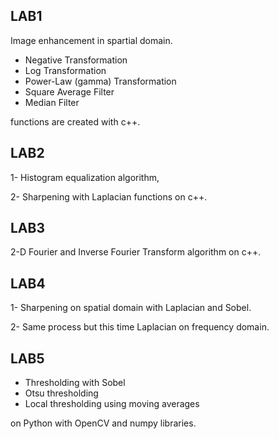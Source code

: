 ## LAB1
Image enhancement in spartial domain.
- Negative Transformation
- Log Transformation
- Power-Law (gamma) Transformation
- Square Average Filter
- Median Filter

functions are created with c++.

## LAB2
1- Histogram equalization algorithm,

2- Sharpening with Laplacian functions on c++.

## LAB3
2-D Fourier and Inverse Fourier Transform algorithm on c++.

## LAB4
1- Sharpening on spatial domain with Laplacian and Sobel.

2- Same process but this time Laplacian on frequency domain.

## LAB5
- Thresholding with Sobel 
- Otsu thresholding 
- Local thresholding using moving averages 
 
on Python with OpenCV and numpy libraries.
